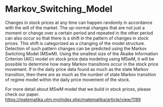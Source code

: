 # Markov_Switching_Model
Changes in stock prices at any time can happen randomly in accordance with the will of the market. The up-normal changes that are not just a moment or change over a certain period and repeated in the other period can also occur so that there is a shift in the pattern of changes in stock prices. This shift is categorized as a changing of the model structure. Detection of such pattern changes can be predicted using the Markov Switching Model (MSwM). Using the smallest size of the Akaike Information Criterion (AIC) model on stock price data modeling using MSwM, it will be possible to determine how many Markov transitions occur in the stock price movement. If in the daily price data found as much as the state Markov transition, then there are as much as the number of state Markov transition of regime model within the daily price movement of the stock.

For more detail about MSwM model that we build in stock prices, please check our paper. https://matematika.utm.my/index.php/matematika/article/view/1189
